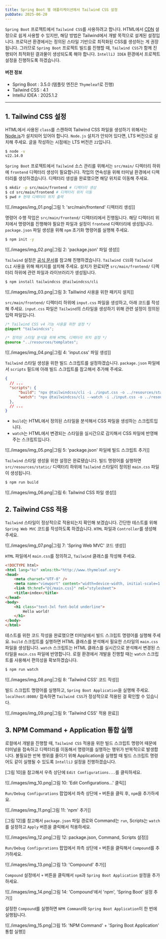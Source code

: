 ```yaml
---
title: Spring Boot 웹 애플리케이션에서 Tailwind CSS 설정
pubDate: 2025-06-20
---
```


`Spring Boot` 프로젝트에서 `Tailwind CSS`를 사용하려고 합니다.
HTML에서 [CDN](https://tailwindcss.com/docs/installation/play-cdn) 설정으로 쉽게 사용할 수 있지만, 해당 방법은 Tailwind에서 개발 목적으로 설계된 설정입니다.
프로덕션 환경에서는 정의된 스타일 기반으로 최적화된 CSS를 생성하는 게 권장됩니다.
그러므로 `Spring Boot` 프로젝트 빌드를 진행할 때, `Tailwind CSS`가 함께 진행되어 최적화된 결과물이 생성되도록 해야 합니다.
`IntelliJ IDEA` 환경에서 프로젝트 설정을 진행하도록 하겠습니다.

#### 버전 정보
- Spring Boot : 3.5.0 (템플릿 엔진은 `Thymeleaf`로 진행)
- Tailwind CSS : 4.1
- IntelliJ IDEA : 2025.1.2

---

## 1. Tailwind CSS 설정

HTML에서 사용된 `class`를 스캔하여 Tailwind CSS 파일을 생성하기 위해서는 [Node.js](https://nodejs.org/ko/download)가 설치되어 있어야 합니다.
`Node.js` 설치가 안되어 있다면, LTS 버전으로 설치해 주세요. 글을 작성하는 시점에는 LTS 버전은 `22`입니다.
```bash
$ node -v
v22.14.0
```

`Spring Boot` 프로젝트에서 `Tailwind` 소스 관리를 위해서는 `src/main/` 디렉터리 하위에 `frontend` 디렉터리 생성이 필요합니다.
작업의 연속성을 위해 터미널 환경에서 디렉터리를 생성하겠습니다.
디렉터리 생성을 완료했으면 해당 위치로 이동해 주세요.

```bash
$ mkdir -p src/main/frontend # 디렉터리 생성
$ cd src/main/frontend # 디렉터리 위치 이동
$ pwd # 현재 디렉터리 위치 출력
```

![[./images/img_01.png|그림 1: 'src/main/frontend' 디렉터리 생성]]

명령어 수행 작업은 `src/main/frontend/` 디렉터리에서 진행됩니다.
해당 디렉터리 위치에서 명령어를 진행해야 필요한 파일과 설정이 `frontend` 디렉터리에 생성됩니다.
`package.json` 파일 생성을 위해 `npm` 초기화 명령어를 실행해 주세요.

```bash
$ npm init -y
```

![[./images/img_02.png|그림 2: 'package.json' 파일 생성]]

`Tailwind` 설정은 [공식 문서](https://tailwindcss.com/docs/installation/tailwind-cli)를 참고해 진행하겠습니다.
`Tailwind CSS`와 `Tailwind CLI` 사용을 위해 패키지를 설치해 주세요.
설치가 완료되면 `src/main/frontend/` 디렉터리 하위에 관련 파일과 라이브러리가 생성됩니다.

```bash
$ npm install tailwindcss @tailwindcss/cli
```

![[./images/img_03.png|그림 3: Taillwind 사용을 위한 패키지 설치]]

`src/main/frontend/` 디렉터리 하위에 `input.css` 파일을 생성하고, 아래 코드를 작성해 주세요.
`input.css` 파일은 `Tailwind`의 스타일을 생성하기 위해 관련 설정이 정의된 입력 파일입니다.

```css title="input.css"
/* Tailwind CSS v4 기능 사용을 위한 설정 */
@import "tailwindcss";

/* 정의된 스타일 분석을 위해 HTML 디렉터리 위치 설정 */
@source "../resources/templates";
```

![[./images/img_04.png|그림 4: 'input.css' 파일 생성]]

`Tailwind` 스타일 생성을 위한 빌드 스크립트를 설정하겠습니다.
`package.json` 파일에서 `scripts` 필드에 아래 빌드 스크립트를 참고해서 추가해 주세요.

```json title="package.json"
{
  // ...
  "scripts": {
      "build": "npx @tailwindcss/cli -i ./input.css -o ../resources/static/css/main.css --minify",
      "watch": "npx @tailwindcss/cli --watch -i ./input.css -o ../resources/static/css/main.css --minify"
  },
  // ...
}
```

- `build`는 HTML에서 정의된 스타일을 분석해서 CSS 파일을 생성하는 스크립트입니다.
- `watch`는 HTML에서 변경되는 스타일을 실시간으로 감지해서 CSS 파일에 반영해주는 스크립트입니다.

![[./images/img_05.png|그림 5: 'package.json' 파일에 빌드 스크립트 추가]]

`Tailwind` 스타일 생성을 위한 설정은 완료됐습니다.
빌드 명령어를 실행하면 `src/resources/static/` 디렉터리 하위에 `Tailwind` 스타일이 정의된 `main.css` 파일이 생성됩니다.

```bash
$ npm run build
```

![[./images/img_06.png|그림 6: Tailwind CSS 파일 생성]]

## 2. Tailwind CSS 적용

`Tailwind` 스타일이 정상적으로 적용되는지 확인해 보겠습니다.
간단한 테스트를 위해 `Spring Web MVC` 코드를 작성하도록 하겠습니다.
`HTML` 파일과 `Controller`를 생성해 주세요.

![[./images/img_07.png|그림 7: 'Spring Web MVC' 코드 생성]]

`HTML` 파일에서 `main.css`를 정의하고, `Tailwind` 클래스를 작성해 주세요.

```html title="index.html"
<!DOCTYPE html>
<html lang="ko" xmlns:th="http://www.thymeleaf.org">
<head>
    <meta charset="UTF-8" />
    <meta name="viewport" content="width=device-width, initial-scale=1.0" />
    <link th:href="@{/main.css}" rel="stylesheet">
    <title>index</title>
</head>
<body>
    <h1 class="text-3xl font-bold underline">
        Hello world!
    </h1>
</body>
</html>
```

테스트를 위한 코드 작성을 완료했으면 터미널에서 빌드 스크립트 명령어를 실행해 주세요.
`build` 스크립트를 실행하면 HTML 클래스를 분석해서 필요한 스타일의 `main.css` 파일을 생성됩니다.
`watch` 스크립트는 HTML 클래스를 실시간으로 분석해서 변경된 스타일을 `main.css` 파일에 반영합니다.
로컬 환경에서 개발을 진행할 때는 `watch` 스크립트를 사용해서 편의성을 확보하겠습니다.

```bash
$ npm run watch
```

![[./images/img_08.png|그림 8: 'Tailwind CSS' 코드 작성]]

빌드 스크립트 명령어를 실행하고, `Spring Boot Application`을 실행해 주세요.
`localhost:8080/` 접속하면 `Tailwind CSS`가 정상적으로 적용된 걸 확인할 수 있습니다.

![[./images/img_09.png|그림 9: 'Tailwind CSS' 적용 완료]]

## 3. NPM Command + Application 통합 실행

로컬에서 개발을 진행할 때, `Tailwind CSS` 적용을 위한 빌드 스크립트 명령어 때문에 터미널을 접속하고
디렉터리를 이동해서 명령어를 실행하는 행위가 반복적으로 발생합니다.
불필요한 반복 행위를 줄이기 위해 Application을 실행할 때 빌드 스크립트 명령어도 같이 실행될 수 있도록 `IntelliJ` 설정을 진행하겠습니다.

[그림 10]을 참고해서 우측 상단에 `Edit Configurations...`를 클릭하세요.

![[./images/img_10.png|그림 10: 'Edit Configurations...' 클릭]]

`Run/Debug Configurations` 팝업에서 좌측 상단에 `+` 버튼을 클릭 후, `npm`을 추가하세요.

![[./images/img_11.png|그림 11: 'npm' 추가]]

[그림 12]를 참고해서 `package.json` 파일 경로와 Command는 `run`, Scripts는 `watch`를 설정하고 `Apply` 버튼을 클릭해서 적용하세요.

![[./images/img_12.png|그림 12: package.json, Command, Scripts 설정]]

`Run/Debug Configurations` 팝업에서 좌측 상단에 `+` 버튼을 클릭해서 `Compound`를 추가하세요.

![[./images/img_13.png|그림 13: 'Compound' 추가]]

`Compound` 설정에서 `+` 버튼을 클릭해서 `npm`과 `Spring Boot Application` 설정을 추가하세요.

![[./images/img_14.png|그림 14: 'Compound'에서 'npm', 'Spring Boot' 설정 추가]]

설정한 `Compound`를 실행하면 `NPM Command`와 `Spring Boot Application`이 한 번에 실행됩니다.

![[./images/img_15.png|그림 15: 'NPM Command' + 'Spring Boot Application' 통합 실행]]